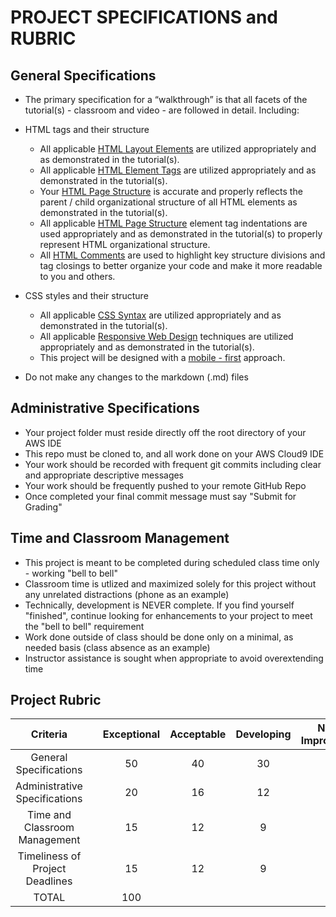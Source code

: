 # PROJECT SPECIFICATIONS and RUBRIC

## General Specifications
 - The primary specification for a “walkthrough” is that all facets of the tutorial(s) - classroom and video - are followed in detail.  Including:
 - HTML tags and their structure
     - All applicable [HTML Layout Elements](https://www.w3schools.com/html/html_layout.asp) are utilized appropriately and as demonstrated in the tutorial(s).
     - All applicable [HTML Element Tags](https://www.w3schools.com/html/html_elements.asp) are utilized appropriately and as demonstrated in the tutorial(s).
     - Your [HTML Page Structure](https://www.w3schools.com/html/html_intro.asp) is accurate and properly reflects the parent / child organizational structure of all HTML elements as demonstrated in the tutorial(s).
     - All applicable [HTML Page Structure](https://www.w3schools.com/html/html_intro.asp) element tag indentations are used appropriately and as demonstrated in the tutorial(s) to properly represent HTML organizational structure.
     - All [HTML Comments](https://www.w3schools.com/html/html_comments.asp) are used to highlight key structure divisions and tag closings to better organize your code and make it more readable to you and others.
 - CSS styles and their structure
     - All applicable [CSS Syntax](https://www.w3schools.com/css/css_syntax.asp) are utilized appropriately and as demonstrated in the tutorial(s).
     - All applicable [Responsive Web Design](https://www.w3schools.com/html/html_responsive.asp) techniques are utilized appropriately and as demonstrated in the tutorial(s).
     - This project will be designed with a [mobile - first](https://xd.adobe.com/ideas/process/ui-design/what-is-mobile-first-design/) approach.

 - Do not make any changes to the markdown (.md) files 


## Administrative Specifications
 - Your project folder must reside directly off the root directory of your AWS IDE
 - This repo must be cloned to, and all work done on your AWS Cloud9 IDE
 - Your work should be recorded with frequent git commits including clear and appropriate descriptive messages
 - Your work should be frequently pushed to your remote GitHub Repo
 - Once completed your final commit message must say "Submit for Grading"


## Time and Classroom Management
 - This project is meant to be completed during scheduled class time only - working "bell to bell"
 - Classroom time is utlized and maximized solely for this project without any unrelated distractions (phone as an example)
 - Technically, development is NEVER complete.  If you find yourself "finished", continue looking for enhancements to your project to meet the "bell to bell" requirement
 - Work done outside of class should be done only on a minimal, as needed basis (class absence as an example)
 - Instructor assistance is sought when appropriate to avoid overextending time



## Project Rubric

| Criteria                          |     | Exceptional  | Acceptable    | Developing   | Needs Improvement |
| :------------------------------:  | :--:| :----------: | :-----------: | :----------: | :---------------: |
| General Specifications            |     | 50           | 40            | 30           |  20               |    
| Administrative Specifications     |     | 20           | 16            | 12           |   8               |
| Time and Classroom Management     |     | 15           | 12            |  9           |   6               |
| Timeliness of Project Deadlines   |     | 15           | 12            |  9           |   6               |
| TOTAL                             |     | 100          |
